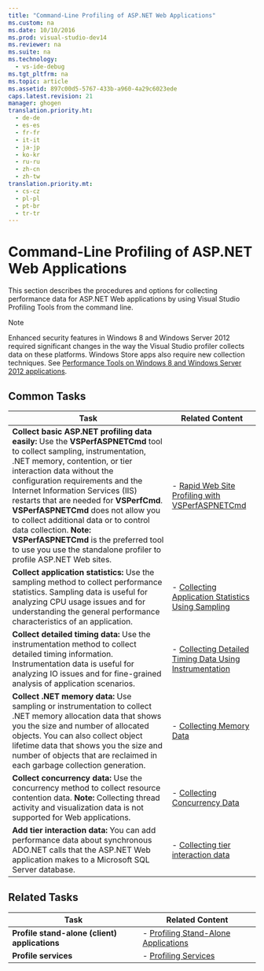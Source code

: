 ```yaml
---
title: "Command-Line Profiling of ASP.NET Web Applications"
ms.custom: na
ms.date: 10/10/2016
ms.prod: visual-studio-dev14
ms.reviewer: na
ms.suite: na
ms.technology: 
  - vs-ide-debug
ms.tgt_pltfrm: na
ms.topic: article
ms.assetid: 897c00d5-5767-433b-a960-4a29c6023ede
caps.latest.revision: 21
manager: ghogen
translation.priority.ht: 
  - de-de
  - es-es
  - fr-fr
  - it-it
  - ja-jp
  - ko-kr
  - ru-ru
  - zh-cn
  - zh-tw
translation.priority.mt: 
  - cs-cz
  - pl-pl
  - pt-br
  - tr-tr
---
```

# Command-Line Profiling of ASP.NET Web Applications
This section describes the procedures and options for collecting performance data for ASP.NET Web applications by using Visual Studio Profiling Tools from the command line.  
  
> [!NOTE]
>  Enhanced security features in Windows 8 and Windows Server 2012 required significant changes in the way the Visual Studio profiler collects data on these platforms. Windows Store apps also require new collection techniques. See [Performance Tools on Windows 8 and Windows Server 2012 applications](../VS_IDE/Performance-Tools-on-Windows-8-and-Windows-Server-2012-applications.md).  
  
## Common Tasks  
  
|Task|Related Content|  
|----------|---------------------|  
|**Collect basic ASP.NET profiling data easily:** Use the **VSPerfASPNETCmd** tool to collect sampling, instrumentation, .NET memory, contention, or tier interaction data without the configuration requirements and the Internet Information Services (IIS) restarts that are needed for **VSPerfCmd**. **VSPerfASPNETCmd** does not allow you to collect additional data or to control data collection. **Note:**  **VSPerfASPNETCmd** is the preferred tool to use you use the standalone profiler to profile ASP.NET Web sites.|-   [Rapid Web Site Profiling with VSPerfASPNETCmd](../VS_IDE/Rapid-Web-Site-Profiling-with-VSPerfASPNETCmd.md)|  
|**Collect application statistics:** Use the sampling method to collect performance statistics. Sampling data is useful for analyzing CPU usage issues and for understanding the general performance characteristics of an application.|-   [Collecting Application Statistics Using Sampling](../VS_IDE/Collecting-Application-Statistics-for-ASP.NET-Web-Applications-Using-the-Profiler-Sampling-Method-from-the-Command-Line.md)|  
|**Collect detailed timing data:** Use the instrumentation method to collect detailed timing information. Instrumentation data is useful for analyzing IO issues and for fine-grained analysis of application scenarios.|-   [Collecting Detailed Timing Data Using Instrumentation](../VS_IDE/Collecting-Detailed-Timing-Data-for-an-ASP.NET-Web-Application-Using-the-Profiler-Instrumentation-Method-from-the-Command-Line.md)|  
|**Collect .NET memory data:** Use sampling or instrumentation to collect .NET memory allocation data that shows you the size and number of allocated objects. You can also collect object lifetime data that shows you the size and number of objects that are reclaimed in each garbage collection generation.|-   [Collecting Memory Data](../VS_IDE/Collecting-Memory-Data-from-an-ASP.NET-Web-Application-by-Using-the-Profiler-Command-Line.md)|  
|**Collect concurrency data:** Use the concurrency method to collect resource contention data. **Note:**  Collecting thread activity and visualization data is not supported for Web applications.|-   [Collecting Concurrency Data](../VS_IDE/Collecting-Concurrency-Data-for-an-ASP.NET-Web-Application-Using-the-Profiler-Command-Line.md)|  
|**Add tier interaction data:** You can add performance data about synchronous ADO.NET calls that the ASP.NET Web application makes to a Microsoft SQL Server database.|-   [Collecting tier interaction data](../VS_IDE/Adding-tier-interaction-data-from-the-command-line.md)|  
  
## Related Tasks  
  
|Task|Related Content|  
|----------|---------------------|  
|**Profile stand-alone (client) applications**|-   [Profiling Stand-Alone Applications](../VS_IDE/Command-Line-Profiling-of-Stand-Alone-Applications.md)|  
|**Profile services**|-   [Profiling Services](../VS_IDE/Command-Line-Profiling-of-Services.md)|
